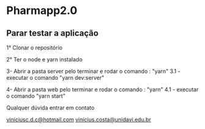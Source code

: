 # Pharmapp2.0

## Parar testar a aplicação

1° Clonar o repositório

2° Ter o node e yarn instalado

3- Abrir a pasta server pelo terminar e rodar o comando : "yarn"
3.1 - executar o comando "yarn dev:server"

4- Abrir a pasta web pelo terminar e rodar o comando : "yarn"
4.1 - executar o comando "yarn start"

Qualquer dúvida entrar em contato 

viniciusc.d.c@hotmail.com
vinicius.costa@unidavi.edu.br
